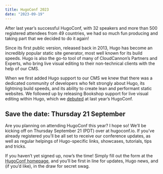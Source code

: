 ```yaml
---
title: HugoConf 2023
date: "2023-09-19"
---
```

After last year’s successful HugoConf, with 32 speakers and more than 500 registered attendees from 49 countries, we had so much fun producing and taking part that we decided to do it again!

Since its first public version, released back in 2013, Hugo has become an incredibly popular static site generator, most well known for its build speeds. Hugo is also the go-to tool of many of CloudCannon’s Partners and Experts, who bring live visual editing to their non-technical clients with the help of our CMS.

When we first added Hugo support to our CMS we knew that there was a dedicated community of developers who felt strongly about Hugo, its lightning build speeds, and its ability to create lean and performant static websites. We followed up by releasing Bookshop support for live visual editing within Hugo, which we [debuted](https://www.youtube.com/watch?v=BSFDSXU3E-w) at last year’s HugoConf.

## Save the date: Thursday 21 September

Are you planning on attending HugoConf this year? I hope so! We’ll be kicking off on Thursday September 21 (PDT) over at hugoconf.io. If you’ve already registered you’ll be all set to receive our conference updates, as well as regular helpings of Hugo-specific links, showcases, tutorials, tips and tricks.

If you haven’t yet signed up, now’s the time! Simply fill out the form at the [HugoConf homepage](https://hugoconf.io/), and you’ll be first in line for updates, Hugo news, and (if you’d like), in the draw for secret swag.
